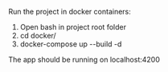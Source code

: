 
Run the project in docker containers:

1. Open bash in project root folder
2. cd docker/
3. docker-compose up --build -d

The app should be running on localhost:4200